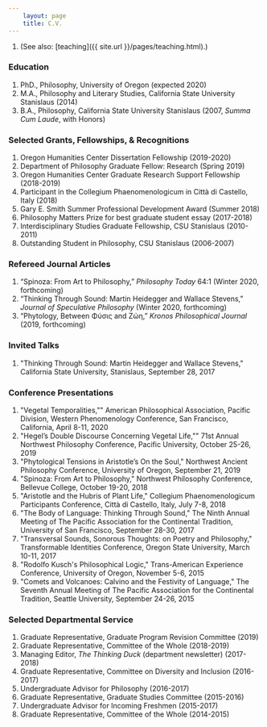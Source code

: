 ```yaml
---
    layout: page
    title: C.V.
---
```


1. (See also: [teaching]({{ site.url }}/pages/teaching.html).)

### Education
1. PhD., Philosophy, University of Oregon (expected 2020)
1. M.A., Philosophy and Literary Studies, California State University Stanislaus (2014)
1. B.A., Philosophy, California State University Stanislaus (2007, *Summa Cum Laude*, with Honors)

### Selected Grants, Fellowships, & Recognitions
1. Oregon Humanities Center Dissertation Fellowship (2019-2020)
1. Department of Philosophy Graduate Fellow: Research (Spring 2019)
1. Oregon Humanities Center Graduate Research Support Fellowship (2018-2019)
1. Participant in the Collegium Phaenomenologicum in Città di Castello, Italy (2018)
1. Gary E. Smith Summer Professional Development Award (Summer 2018)
1. Philosophy Matters Prize for best graduate student essay (2017-2018)
1. Interdisciplinary Studies Graduate Fellowship, CSU Stanislaus (2010-2011)
1. Outstanding Student in Philosophy, CSU Stanislaus (2006-2007)

### Refereed Journal Articles
1. “Spinoza: From Art to Philosophy,” *Philosophy Today* 64:1 (Winter 2020, forthcoming)
1. “Thinking Through Sound: Martin Heidegger and Wallace Stevens,” *Journal of Speculative Philosophy* (Winter 2020, forthcoming)
1. “Phytology, Between Φύσις and Ζώη,” *Kronos Philosophical Journal* (2019, forthcoming)

### Invited Talks
1. "Thinking Through Sound: Martin Heidegger and Wallace Stevens," California State University, Stanislaus, September 28, 2017

### Conference Presentations
1. "Vegetal Temporalities,"" American Philosophical Association, Pacific Division, Western Phenomenology Conference, San Francisco, California, April 8-11, 2020
1. "Hegel’s Double Discourse Concerning Vegetal Life,"" 71st Annual Northwest Philosophy Conference, Pacific University, October 25-26, 2019
1. "Phytological Tensions in Aristotle’s On the Soul," Northwest Ancient Philosophy Conference, University of Oregon, September 21, 2019
1. "Spinoza: From Art to Philosophy," Northwest Philosophy Conference, Bellevue College, October 19-20, 2018
1. "Aristotle and the Hubris of Plant Life," Collegium Phaenomenologicum Participants Conference, Città di Castello, Italy, July 7-8, 2018
1. "The Body of Language: Thinking Through Sound," The Ninth Annual Meeting of The Pacific Association for the Continental Tradition, University of San Francisco, September 28-30, 2017
1. "Transversal Sounds, Sonorous Thoughts: on Poetry and Philosophy," Transformable Identities Conference, Oregon State University, March 10-11, 2017
1. "Rodolfo Kusch's Philosophical Logic," Trans-American Experience Conference, University of Oregon, November 5-6, 2015
1. "Comets and Volcanoes: Calvino and the Festivity of Language," The Seventh Annual Meeting of The Pacific Association for the Continental Tradition, Seattle University, September 24-26, 2015

### Selected Departmental Service
1. Graduate Representative, Graduate Program Revision Committee (2019)
1. Graduate Representative, Committee of the Whole (2018-2019)
1. Managing Editor, *The Thinking Duck* (department newsletter) (2017-2018)
1. Graduate Representative, Committee on Diversity and Inclusion (2016-2017)
1. Undergraduate Advisor for Philosophy (2016-2017)
1. Graduate Representative, Graduate Studies Committee (2015-2016)
1. Undergraduate Advisor for Incoming Freshmen (2015-2017)
1. Graduate Representative, Committee of the Whole (2014-2015)

